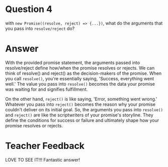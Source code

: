 # Question 4
with `new Promise((resolve, reject) => {...})`, what do the arguments that you pass into `resolve/reject` do?

# Answer
With the provided promise statement, the arguments passed into resolve/reject define how/when the promise resolves or rejects. We can think of resolve() and reject() as the decision-makers of the promise. When you call `resolve()`, you're essentially saying, 'Success, everything went well.' The value you pass into `resolve()` becomes the data your promise was waiting for and signifies fulfillment.

On the other hand, `reject()` is like saying, 'Error, something went wrong.' Whatever you pass into `reject()` becomes the reason why your promise couldn't deliver on its initial goal. So, the arguments you pass into `resolve()` and `reject()` are like the scriptwriters of your promise's storyline. They define the conditions for success or failure and ultimately shape how your promise resolves or rejects.

# Teacher Feedback
LOVE TO SEE IT!!! Fantastic answer!

